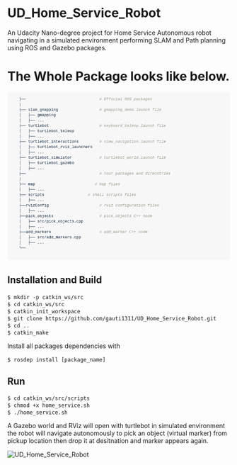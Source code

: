 # UD_Home_Service_Robot
An Udacity Nano-degree project for Home Service Autonomous robot navigating in a simulated environment performing SLAM and Path planning using ROS and Gazebo packages.

# The Whole Package looks like below. 

![UD_Home_Service_Robot](package_structure.png) 


## Installation and Build

```
$ mkdir -p catkin_ws/src
$ cd catkin_ws/src
$ catkin_init_workspace
$ git clone https://github.com/gauti1311/UD_Home_Service_Robot.git
$ cd ..
$ catkin_make
```

Install all packages dependencies with 
```
$ rosdep install [package_name]
```

## Run 
```
$ cd catkin_ws/src/scripts
$ chmod +x home_service.sh
$ ./home_service.sh
```

A Gazebo world and RViz will open with turtlebot in simulated environment the robot will navigate autonomously to pick an object (virtual marker) from pickup location then drop it at desitnation and marker appears again.

![UD_Home_Service_Robot](demo.gif) 
